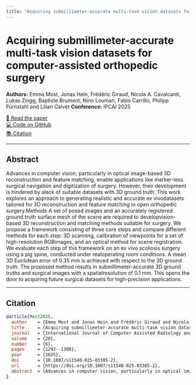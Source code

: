 ```yaml
---
title: "Acquiring submillimeter-accurate multi-task vision datasets for computer-assisted orthopedic surgery"
---
```


# Acquiring submillimeter-accurate multi-task vision datasets for computer-assisted orthopedic surgery

**Authors:** Emma Most, Jonas Hein, Frédéric Giraud, Nicola A. Cavalcanti, Lukas Zingg, Baptiste Brument, Nino Louman, Fabio Carrillo, Philipp Fürnstahl and Lilian Calvet
**Conference:** IPCAI 2025

[📄 Read the paper](https://rdcu.be/el5Jj)  
[💻 Code on GitHub](https://github.com/emmamost26/CAOS3D_v0)  
[📚 Citation](#citation)

---

## Abstract

Advances in computer vision, particularly in optical image-based 3D reconstruction and feature matching, enable applications like marker-less surgical navigation and digitization of surgery. However, their development is hindered by alack of suitable datasets with 3D ground truth. This work explores an approach to generating realistic and accurate ex vivodatasets tailored for 3D reconstruction and feature matching in open orthopedic surgery.Methods A set of posed images and an accurately registered ground truth surface mesh of the scene are required to developvision-based 3D reconstruction and matching methods suitable for surgery. We propose a framework consisting of three core steps and compare different methods for each step: 3D scanning, calibration of viewpoints for a set of high-resolution RGBimages, and an optical method for scene registration. We evaluate each step of this framework on an ex vivo scoliosis surgery using a pig spine, conducted under realoperating room conditions. A mean 3D Euclidean error of 0.35 mm is achieved with respect to the 3D ground truth. The proposed method results in submillimeter-accurate 3D ground truths and surgical images with a spatialresolution of 0.1 mm. This opens the door to acquiring future surgical datasets for high-precision applications.

---

## Citation
```bibtex
@article{Most2025,
  author    = {Emma Most and Jonas Hein and Frédéric Giraud and Nicola A. Cavalcanti and Lukas Zingg and Baptiste Brument and Nino Louman and Fabio Carrillo and Philipp Fürnstahl and Lilian Calvet},
  title     = {Acquiring submillimeter-accurate multi-task vision datasets for computer-assisted orthopedic surgery},
  journal   = {International Journal of Computer Assisted Radiology and Surgery},
  volume    = {20},
  number    = {6},
  pages     = {1293--1300},
  year      = {2025},
  doi       = {10.1007/s11548-025-03385-2},
  url       = {https://doi.org/10.1007/s11548-025-03385-2},
  abstract  = {Advances in computer vision, particularly in optical image-based 3D reconstruction and feature matching, enable applications like marker-less surgical navigation and digitization of surgery. However, their development is hindered by a lack of suitable datasets with 3D ground truth. This work explores an approach to generating realistic and accurate ex vivo datasets tailored for 3D reconstruction and feature matching in open orthopedic surgery.}
}
